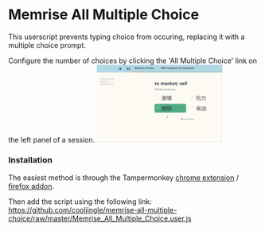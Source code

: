 # Memrise All Multiple Choice

This userscript prevents typing choice from occuring, replacing it with a multiple choice prompt.

Configure the number of choices by clicking the 'All Multiple Choice' link on the left panel of a session.
<img alt="options" src="images/memrise-all-multiple-choice.gif" width="50%"/>

### Installation

The easiest method is through the Tampermonkey [chrome extension](https://chrome.google.com/webstore/detail/dhdgffkkebhmkfjojejmpbldmpobfkfo) / [firefox addon](https://addons.mozilla.org/firefox/addon/tampermonkey/).

Then add the script using the following link: https://github.com/cooljingle/memrise-all-multiple-choice/raw/master/Memrise_All_Multiple_Choice.user.js
